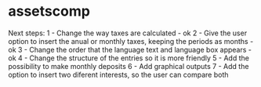 # assetscomp

Next steps:
1 - Change the way taxes are calculated - ok
2 - Give the user option to insert the anual or monthly taxes, keeping the periods as months - ok
3 - Change the order that the language text and language box appears - ok
4 - Change the structure of the entries so it is more friendly
5 - Add the possibility to make monthly deposits
6 - Add graphical outputs
7 - Add the option to insert two diferent interests, so the user can compare both
